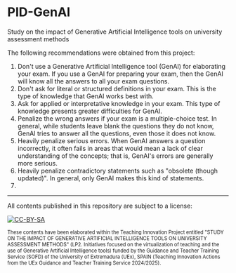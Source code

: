 # PID-GenAI
Study on the impact of Generative Artificial Intelligence tools on university assessment methods

The following recommendations were obtained from this project:
1. Don't use a Generative Artificial Intelligence tool (GenAI) for elaborating your exam. If you use a GenAI for preparing your exam, then the GenAI will know all the answers to all your exam questions.
2. Don't ask for literal or structured definitions in your exam. This is the type of knowledge that GenAI works best with.
3. Ask for applied or interpretative knowledge in your exam. This type of knowledge presents greater difficulties for GenAI.
4. Penalize the wrong answers if your exam is a multiple-choice test. In general, while students leave blank the questions they do not know, GenAI tries to answer all the questions, even those it does not know.
5. Heavily penalize serious errors. When GenAI answers a question incorrectly, it often fails in areas that would mean a lack of clear understanding of the concepts; that is, GenAI's errors are generally more serious.
6. Heavily penalize contradictory statements such as "obsolete (though updated)". In general, only GenAI makes this kind of statements.
7. 

___
All contents published in this repository are subject to a license:

[![CC-BY-SA](https://licensebuttons.net/l/by-sa/4.0/88x31.png)](https://creativecommons.org/licenses/by-sa/4.0/)

<div style="font-size: 80%">
These contents have been elaborated within the Teaching Innovation Project entitled "STUDY ON THE IMPACT OF GENERATIVE ARTIFICIAL INTELLIGENCE TOOLS ON UNIVERSITY ASSESSMENT METHODS" (LP2. Initiatives focused on the virtualization of teaching and the use of Generative Artificial Intelligence tools) funded by the Guidance and Teacher Training Service (SOFD) of the University of Extremadura (UEx), SPAIN (Teaching Innovation Actions from the UEx Guidance and Teacher Training Service 2024/2025).
</div>
